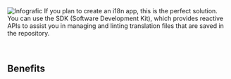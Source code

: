 <doc-header title="What is the SDK?" description="Extend the ecosystem with inlang’s SDK." button="Start building" link="/documentation/build-app">
</doc-header>

<br/>
<br/>

![Infografic](https://cdn.jsdelivr.net/gh/inlang/monorepo/inlang/documentation/assets/sdk-image.png)
If you plan to create an i18n app, this is the perfect solution. You can use the SDK (Software Development Kit), which provides reactive APIs to assist you in managing and linting translation files that are saved in the repository.

<br/>

## Benefits
<doc-features>
  <doc-feature color="#EBF0F4" title="🖊️  Reactive CRUD API" image="https://cdn.jsdelivr.net/gh/inlang/monorepo/inlang/documentation/assets/crud.png"></doc-feature>
  <doc-feature color="#EBF0F4" title="📂  No Storage complexity" image="https://cdn.jsdelivr.net/gh/inlang/monorepo/inlang/documentation/assets/storage.png"></doc-feature>
</doc-features>

<br/>

<doc-links>
    <doc-link title="Build your App" icon="material-symbols:code-outline-rounded" href="/documentation" description="Save hours with inlang's i18n SDK"></doc-link>
</doc-links>


<br/>
<br/>

